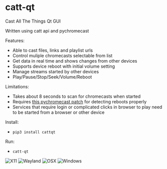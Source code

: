 # catt-qt
Cast All The Things Qt GUI

Written using catt api and pychromecast

Features:
- Able to cast files, links and playlist urls
- Control muliple chromecasts selectable from list
- Get data in real time and shows changes from other devices
- Supports device reboot with initial volume setting
- Manage streams started by other devices
- Play/Pause/Stop/Seek/Volume/Reboot

Limitations:
- Takes about 8 seconds to scan for chromecasts when started
- Requires [this pychromecast patch](https://github.com/balloob/pychromecast/commit/15655117236b4d856677d5c58a0a29883665003a) for detecting reboots properly
- Services that require login or complicated clicks in browser to play need to be started from a browser or other device

Install:
- `pip3 install cattqt`

Run:
- `catt-qt`

![X11](https://github.com/soreau/catt-qt/blob/master/screenshots/x11.png "X11")
![Wayland](https://github.com/soreau/catt-qt/blob/master/screenshots/wayland.png "Wayland")
![OSX](https://github.com/soreau/catt-qt/blob/master/screenshots/osx.png "OSX")
![Windows](https://github.com/soreau/catt-qt/blob/master/screenshots/windows.png "Windows")
